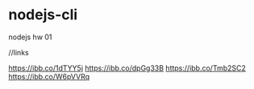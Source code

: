 # nodejs-cli

nodejs hw 01

//links

https://ibb.co/1dTYY5j
https://ibb.co/dpGg33B
https://ibb.co/Tmb2SC2
https://ibb.co/W6pVVRq
